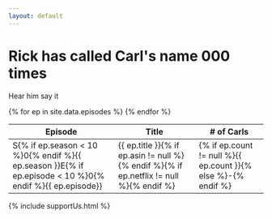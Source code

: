 ```yaml
---
layout: default
---
```


<div class="jumbotron text-center">
	<div class="container">
		<h1>Rick has <noscript>called</noscript>
		<script>
			document.write(["called", "howled", "screeched", "shrieked", "squalled", "squealed", "yelped", "screamed", "bawled", "bellowed", "cried", "hollered", "roared", "shouted", "exclaimed"][Math.floor(Math.random() * 14 - 1)]);
		</script>
		 Carl's name <span id="odometer" class="odometer">000
		<script>
			setTimeout(function() {
				odometer.textContent = {% assign total = 0 %}{% for ep in site.data.episodes %}{% assign total = total | plus: ep.count %}{% endfor %}{{total}};
			}, 1000);
		</script>
		</span> times</h1>
		<audio id="caaarl" src="caaarl.mp3" preload="none">
			Your broswer does not support the audio element. Perhaps you should upgrade to <a href="http://google.com/chrome">one that does</a> to enjoy the sound of Caaarl.
		</audio>
		<p><a class="btn btn-primary btn-lg" role="button" onclick="document.getElementById('caaarl').play()">Hear him say it</a></p>
	</div>
</div>
<div class="container">
	<div id="chart"></div>
	<div class="row-fluid">
		<div class="col-md-9 table-responsive" style="padding-left: 0;">
			<table class="table table-striped">
				<thead>
					<tr>
						<th>Episode</th>
						<th>Title</th>
						<th># of Carls</th>
					</tr>
				</thead>
				<tbody>
					{% for ep in site.data.episodes %}
					<tr>
						<td>S{% if ep.season < 10 %}0{% endif %}{{ ep.season }}E{% if ep.episode < 10 %}0{% endif %}{{ ep.episode}}</td>
						<td>{{ ep.title }}<span class="pull-right">{% if ep.asin != null %}<a href="http://amazon.com/dp/{{ ep.asin }}/?tag=caaarl-20" target="_blank" title="Watch on Amazon Instant"><span class="social social-amazon"></span></a>{% endif %}{% if ep.netflix != null %}<a href="http://www.netflix.com/WiPlayer?movieid={{ ep.netflix }}" target="_blank" title="Watch on Netflix" class="pull-right"><span class="social social-netflix"></span></a>{% endif %}</span></td>
						<td>{% if ep.count != null %}{{ ep.count }}{% else %}-{% endif %}</td>
					</tr>
					{% endfor %}
				</tbody>
			</table>
		</div>
		{% include supportUs.html %}
	</div>
</div>